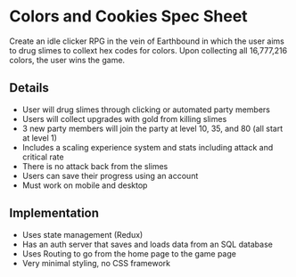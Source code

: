 # Colors and Cookies Spec Sheet

Create an idle clicker RPG in the vein of Earthbound in which the user aims to drug slimes to collext hex codes for colors. Upon collecting all 16,777,216 colors, the user wins the game.

## Details

- User will drug slimes through clicking or automated party members
- Users will collect upgrades with gold from killing slimes
- 3 new party members will join the party at level 10, 35, and 80 (all start at level 1)
- Includes a scaling experience system and stats including attack and critical rate
- There is no attack back from the slimes
- Users can save their progress using an account
- Must work on mobile and desktop

## Implementation

- Uses state management (Redux)
- Has an auth server that saves and loads data from an SQL database
- Uses Routing to go from the home page to the game page
- Very minimal styling, no CSS framework